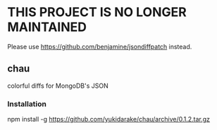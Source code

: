 # THIS PROJECT IS NO LONGER  MAINTAINED 
Please use https://github.com/benjamine/jsondiffpatch instead.

## chau
colorful diffs for MongoDB's JSON

### Installation
npm install -g https://github.com/yukidarake/chau/archive/0.1.2.tar.gz
